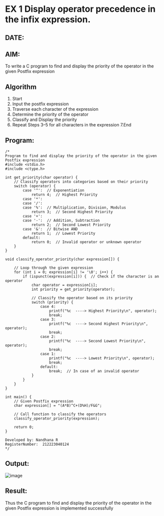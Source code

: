 # EX 1 Display operator precedence in the infix expression.
## DATE:
## AIM:
To write a C program to find and display the priority of the operator in the given Postfix expression

## Algorithm
1. Start
2. Input the postfix expression
3. Traverse each character of the expression
4. Determine the priority of the operator
5. Classify and Display the priority
6. Repeat Steps 3–5 for all characters in the expression
7.End 

## Program:
```
/*
Program to find and display the priority of the operator in the given Postfix expression
#include <stdio.h>
#include <ctype.h>

int get_priority(char operator) {
    // Classify operators into categories based on their priority
    switch (operator) {
        case '^':  // Exponentiation
            return 4;  // Highest Priority
        case '*':
        case '/':
        case '%':  // Multiplication, Division, Modulus
            return 3;  // Second Highest Priority
        case '+':
        case '-':  // Addition, Subtraction
            return 2;  // Second Lowest Priority
        case '&':  // Bitwise AND
            return 1;  // Lowest Priority
        default:
            return 0;  // Invalid operator or unknown operator
    }
}

void classify_operator_priority(char expression[]) {
    
    // Loop through the given expression
    for (int i = 0; expression[i] != '\0'; i++) {
        if (ispunct(expression[i])) {  // Check if the character is an operator
            char operator = expression[i];
            int priority = get_priority(operator);

            // Classify the operator based on its priority
            switch (priority) {
                case 4:
                    printf("%c  ----> Highest Priority\n", operator);
                    break;
                case 3:
                    printf("%c  ----> Second Highest Priority\n", operator);
                    break;
                case 2:
                    printf("%c  ----> Second Lowest Priority\n", operator);
                    break;
                case 1:
                    printf("%c  ----> Lowest Priority\n", operator);
                    break;
                default:
                    break;  // In case of an invalid operator
            }
        }
    }
}

int main() {
    // Given Postfix expression
    char expression[] = "(A*B)^C+(D%H)/F&G";

    // Call function to classify the operators
    classify_operator_priority(expression);

    return 0;
}

Developed by: Nandhana R
RegisterNumber:  212223040124
*/
```

## Output:
![image](https://github.com/user-attachments/assets/f01160dd-1ba7-4a38-8b41-66fcd5f34f8d)


               


## Result:
Thus the C program to find and display the priority of the operator in the given Postfix expression is implemented successfully
